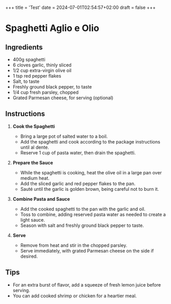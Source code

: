 +++
title = 'Test'
date = 2024-07-01T02:54:57+02:00
draft = false
+++

# Spaghetti Aglio e Olio

## Ingredients
- 400g spaghetti
- 6 cloves garlic, thinly sliced
- 1/2 cup extra-virgin olive oil
- 1 tsp red pepper flakes
- Salt, to taste
- Freshly ground black pepper, to taste
- 1/4 cup fresh parsley, chopped
- Grated Parmesan cheese, for serving (optional)

## Instructions
1. **Cook the Spaghetti**
   - Bring a large pot of salted water to a boil.
   - Add the spaghetti and cook according to the package instructions until al dente.
   - Reserve 1 cup of pasta water, then drain the spaghetti.

2. **Prepare the Sauce**
   - While the spaghetti is cooking, heat the olive oil in a large pan over medium heat.
   - Add the sliced garlic and red pepper flakes to the pan.
   - Sauté until the garlic is golden brown, being careful not to burn it.

3. **Combine Pasta and Sauce**
   - Add the cooked spaghetti to the pan with the garlic and oil.
   - Toss to combine, adding reserved pasta water as needed to create a light sauce.
   - Season with salt and freshly ground black pepper to taste.

4. **Serve**
   - Remove from heat and stir in the chopped parsley.
   - Serve immediately, with grated Parmesan cheese on the side if desired.

## Tips
- For an extra burst of flavor, add a squeeze of fresh lemon juice before serving.
- You can add cooked shrimp or chicken for a heartier meal.
